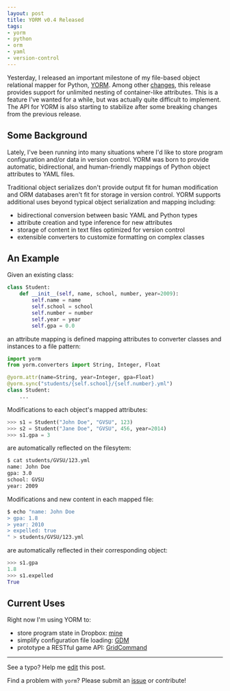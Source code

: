```yaml
---
layout: post
title: YORM v0.4 Released
tags:
- yorm
- python
- orm
- yaml
- version-control
---
```


Yesterday, I released an important milestone of my file-based object relational mapper for Python, [YORM](https://github.com/jacebrowning/yorm). Among other [changes](https://github.com/jacebrowning/yorm/blob/develop/CHANGELOG.md#04-20150516), this release provides support for unlimited nesting of container-like attributes. This is a feature I've wanted for a while, but was actually quite difficult to implement. The API for YORM is also starting to stabilize after some breaking changes from the previous release.

## Some Background

Lately, I've been running into many situations where I'd like to store program configuration and/or data in version control. YORM was born to provide automatic, bidirectional, and human-friendly mappings of Python object attributes to YAML files.

Traditional object serializes don't provide output fit for human modification and ORM databases aren't fit for storage in version control. YORM supports additional uses beyond typical object serialization and mapping including:

* bidirectional conversion between basic YAML and Python types
* attribute creation and type inference for new attributes
* storage of content in text files optimized for version control
* extensible converters to customize formatting on complex classes

## An Example

Given an existing class:

```python
class Student:
    def __init__(self, name, school, number, year=2009):
        self.name = name
        self.school = school
        self.number = number
        self.year = year
        self.gpa = 0.0
```

an attribute mapping is defined mapping attributes to converter classes and instances to a file pattern:

```python
import yorm
from yorm.converters import String, Integer, Float

@yorm.attr(name=String, year=Integer, gpa=Float)
@yorm.sync("students/{self.school}/{self.number}.yml")
class Student:
    ...
```

Modifications to each object's mapped attributes:

```python
>>> s1 = Student("John Doe", "GVSU", 123)
>>> s2 = Student("Jane Doe", "GVSU", 456, year=2014)
>>> s1.gpa = 3
```

are automatically reflected on the filesytem:

```bash
$ cat students/GVSU/123.yml
name: John Doe
gpa: 3.0
school: GVSU
year: 2009
```

Modifications and new content in each mapped file:

```bash
$ echo "name: John Doe
> gpa: 1.8
> year: 2010
> expelled: true
" > students/GVSU/123.yml
```

are automatically reflected in their corresponding object:

```python
>>> s1.gpa
1.8
>>> s1.expelled
True
```

## Current Uses

Right now I'm using YORM to:

* store program state in Dropbox: [mine](https://github.com/jacebrowning/mine)
* simplify configuration file loading: [GDM](https://github.com/jacebrowning/gdm)
* prototype a RESTful game API: [GridCommand](https://github.com/jacebrowning/gridcommand)

-----

See a typo? Help me [edit](https://github.com/jacebrowning/info/edit/master/{{page.path}}) this post.

Find a problem with `yorm`? Please submit an [issue](https://github.com/jacebrowning/yorm/issues) or contribute!
